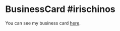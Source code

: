 # BusinessCard #irischinos

You can see my business card <a href="https://irischinos.github.io/BusinessCard/">here</a>.
